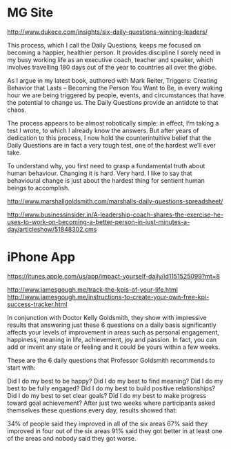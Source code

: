# MG Site
http://www.dukece.com/insights/six-daily-questions-winning-leaders/

This process, which I call the Daily Questions, keeps me focused on becoming a happier, healthier person. It provides discipline I sorely need in my busy working life as an executive coach, teacher and speaker, which involves travelling 180 days out of the year to countries all over the globe.

As I argue in my latest book, authored with Mark Reiter, Triggers: Creating Behavior that Lasts – Becoming the Person You Want to Be, in every waking hour we are being triggered by people, events, and circumstances that have the potential to change us. The Daily Questions provide an antidote to that chaos.

The process appears to be almost robotically simple: in effect, I’m taking a test I wrote, to which I already know the answers. But after years of dedication to this process, I now hold the counterintuitive belief that the Daily Questions are in fact a very tough test, one of the hardest we’ll ever take.

To understand why, you first need to grasp a fundamental truth about human behaviour. Changing it is hard. Very hard. I like to say that behavioural change is just about the hardest thing for sentient human beings to accomplish.


http://www.marshallgoldsmith.com/marshalls-daily-questions-spreadsheet/

http://www.businessinsider.in/A-leadership-coach-shares-the-exercise-he-uses-to-work-on-becoming-a-better-person-in-just-minutes-a-day/articleshow/51848302.cms

# iPhone App 

https://itunes.apple.com/us/app/impact-yourself-daily/id1151525099?mt=8

http://www.jamesgough.me/track-the-kpis-of-your-life.html
http://www.jamesgough.me/instructions-to-create-your-own-free-kpi-success-tracker.html

In conjunction with Doctor Kelly Goldsmith, they show with impressive results that answering just these 6 questions on a daily basis significantly affects your levels of improvement in areas such as personal engagement, happiness, meaning in life, achievement, joy and passion. In fact, you can add or invent any state or feeling and it could be yours within a few weeks.

These are the 6 daily questions that Professor Goldsmith recommends to start with: 

Did I do my best to be happy?
Did I do my best to find meaning?
Did I do my best to be fully engaged?
Did I do my best to build positive relationships?
Did I do my best to set clear goals?
Did I do my best to make progress toward goal achievement?
After just two weeks where participants asked themselves these questions every day, results showed that:

34% of people said they improved in all of the six areas
67% said they improved in four out of the six areas
91% said they got better in at least one of the areas
and nobody said they got worse.
